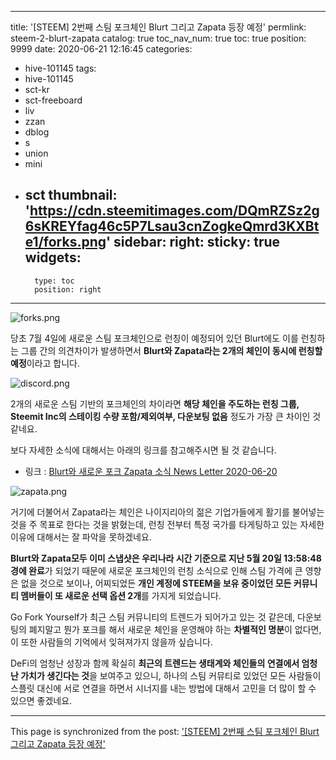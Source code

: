 
---
title: '[STEEM] 2번째 스팀 포크체인 Blurt 그리고 Zapata 등장 예정'
permlink: steem-2-blurt-zapata
catalog: true
toc_nav_num: true
toc: true
position: 9999
date: 2020-06-21 12:16:45
categories:
- hive-101145
tags:
- hive-101145
- sct-kr
- sct-freeboard
- liv
- zzan
- dblog
- s
- union
- mini
- sct
thumbnail: 'https://cdn.steemitimages.com/DQmRZSz2g6sKREYfag46c5P7Lsau3cnZogkeQmrd3KXBte1/forks.png'
sidebar:
    right:
        sticky: true
widgets:
    -
        type: toc
        position: right
---


![forks.png](https://cdn.steemitimages.com/DQmRZSz2g6sKREYfag46c5P7Lsau3cnZogkeQmrd3KXBte1/forks.png)

당초 7월 4일에 새로운 스팀 포크체인으로 런칭이 예정되어 있던 Blurt에도 이를 런칭하는 그룹 간의 의견차이가 발생하면서 **Blurt와 Zapata라는 2개의 체인이 동시에 런칭할 예정**이라고 합니다. 

![discord.png](https://cdn.steemitimages.com/DQmaVP6TMdmD4hxP9FGhqCbybQMJBMHLxs4rc3THum1iGUR/discord.png)

2개의 새로운 스팀 기반의 포크체인의 차이라면 **해당 체인을 주도하는 런칭 그룹, Steemit Inc의 스테이킹 수량 포함/제외여부, 다운보팅 없음** 정도가 가장 큰 차이인 것 같네요.

보다 자세한 소식에 대해서는 아래의 링크를 참고해주시면 될 것 같습니다.

- 링크 : [Blurt와 새로운 포크 Zapata 소식 News Letter 2020-06-20](https://steemit.com/hive-152611/@gotogether/blurt-zapta-news-letter-2020-06-20)


![zapata.png](https://cdn.steemitimages.com/DQmZzDzwscQoqEfGR3Gd9xkduBjkCj6F2wrGiTSRHhWy5bR/zapata.png)

거기에 더불어서 Zapata라는 체인은 나이지리아의 젊은 기업가들에게 활기를 불어넣는 것을 주 목표로 한다는 것을 밝혔는데, 런칭 전부터 특정 국가를 타게팅하고 있는 자세한 이유에 대해서는 잘 파악을 못하겠네요.

**Blurt와 Zapata모두 이미 스냅샷은 우리나라 시간 기준으로 지난 5월 20일 13:58:48 경에 완료**가 되었기 때문에 새로운 포크체인의 런칭 소식으로 인해 스팀 가격에 큰 영향은 없을 것으로 보이나, 어찌되었든 **개인 계정에 STEEM을 보유 중이었던 모든 커뮤니티 멤버들이 또 새로운 선택 옵션 2개**를 가지게 되었습니다.

Go Fork Yourself가 최근 스팀 커뮤니티의 트렌드가 되어가고 있는 것 같은데, 다운보팅의 폐지말고 뭔가 포크를 해서 새로운 체인을 운영해야 하는 **차별적인 명분**이 없다면, 이 또한 사람들의 기억에서 잊혀져가지 않을까 싶습니다.

DeFi의 엄청난 성장과 함께 확실히 **최근의 트렌드는 생태계와 체인들의 연결에서 엄청난 가치가 생긴다는 것**을 보여주고 있으니, 하나의 스팀 커뮤티로 있었던 모든 사람들이 스플릿 대신에 서로 연결을 하면서 시너지를 내는 방법에 대해서 고민을 더 많이 할 수 있으면 좋겠네요.

- - -

This page is synchronized from the post: ['[STEEM] 2번째 스팀 포크체인 Blurt 그리고 Zapata 등장 예정'](https://steemit.com/@donekim/steem-2-blurt-zapata)
